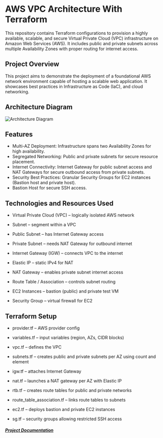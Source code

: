 # AWS VPC Architecture With Terraform
This repository contains Terraform configurations to provision a highly available, scalable, and secure Virtual Private Cloud (VPC) infrastructure on Amazon Web Services (AWS). It includes public and private subnets across multiple Availability Zones with proper routing for internet access.

## Project Overview
This project aims to demonstrate the deployment of a foundational AWS network environment capable of hosting a scalable web application. It showcases best practices in Infrastructure as Code (IaC), and cloud networking.

## Architecture Diagram
![Architecture Diagram](img/arch_diagram.png)

## Features
- Multi-AZ Deployment: Infrastructure spans two Availability Zones for high availability.
- Segregated Networking: Public and private subnets for secure resource placement.
- Internet Connectivity: Internet Gateway for public subnet access and NAT Gateways for secure outbound access from private subnets.
- Security Best Practices: Granular Security Groups for EC2 instances (Bastion host and private host). 
- Bastion Host for secure SSH access.

## Technologies and Resources Used
- Virtual Private Cloud (VPC) – logically isolated AWS network

- Subnet – segment within a VPC

- Public Subnet – has Internet Gateway access

- Private Subnet – needs NAT Gateway for outbound internet

- Internet Gateway (IGW) – connects VPC to the internet

- Elastic IP – static IPv4 for NAT

- NAT Gateway – enables private subnet internet access

- Route Table / Association – controls subnet routing

- EC2 Instances – bastion (public) and private test VM

- Security Group – virtual firewall for EC2

## Terraform Setup
- provider.tf – AWS provider config

- variables.tf – input variables (region, AZs, CIDR blocks)

- vpc.tf – defines the VPC

- subnets.tf – creates public and private subnets per AZ using count and element

- igw.tf – attaches Internet Gateway

- nat.tf – launches a NAT gateway per AZ with Elastic IP

- rtb.tf – creates route tables for public and private networks

- route_table_association.tf – links route tables to subnets

- ec2.tf – deploys bastion and private EC2 instances

- sg.tf – security groups allowing restricted SSH access

##### [Project Documentation](https://keneojiteli.hashnode.dev/cloud-networking-in-practice-building-a-highly-available-vpc-on-aws-with-terraform) 